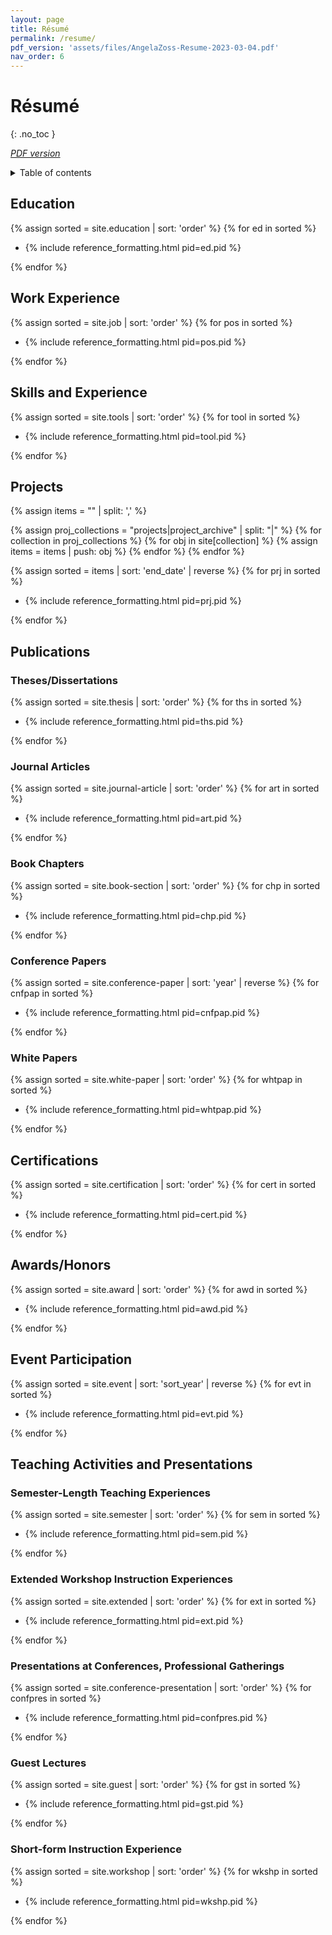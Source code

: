```yaml
---
layout: page
title: Résumé
permalink: /resume/
pdf_version: 'assets/files/AngelaZoss-Resume-2023-03-04.pdf'
nav_order: 6
---
```


# Résumé 
{: .no_toc }

<i><a href="{{ page.pdf_version | relative_url }}" class="no-print">PDF version</a></i>

<details markdown="block">
  <summary>
    Table of contents
  </summary>
  {: .text-delta }
* TOC
{:toc}
</details>

## Education

{% assign sorted = site.education | sort: 'order' %}
{% for ed in sorted %}
  <ul>
    <li>{% include reference_formatting.html pid=ed.pid %}</li>
  </ul>
{% endfor %}

## Work Experience

{% assign sorted = site.job | sort: 'order' %}
{% for pos in sorted %}
  <ul>
    <li>{% include reference_formatting.html pid=pos.pid %}</li>
  </ul>
{% endfor %}

## Skills and Experience

{% assign sorted = site.tools | sort: 'order' %}
{% for tool in sorted %}
  <ul>
    <li>{% include reference_formatting.html pid=tool.pid %}</li>
  </ul>
{% endfor %}

## Projects

{% assign items = "" | split: ',' %}

{% assign proj_collections = "projects|project_archive" | split: "|" %}
{% for collection in proj_collections %}
  {% for obj in site[collection] %}
    {% assign items = items | push: obj %}
  {% endfor %}
{% endfor %}

{% assign sorted = items | sort: 'end_date' | reverse %}
{% for prj in sorted %}
  <ul>
    <li>{% include reference_formatting.html pid=prj.pid %}</li>
  </ul>
{% endfor %}

## Publications

### Theses/Dissertations

{% assign sorted = site.thesis | sort: 'order' %}
{% for ths in sorted %}
  <ul>
    <li>{% include reference_formatting.html pid=ths.pid %}</li>
  </ul>
{% endfor %}

### Journal Articles

{% assign sorted = site.journal-article | sort: 'order' %}
{% for art in sorted %}
  <ul>
    <li>{% include reference_formatting.html pid=art.pid %}</li>
  </ul>
{% endfor %}

### Book Chapters

{% assign sorted = site.book-section | sort: 'order' %}
{% for chp in sorted %}
  <ul>
    <li>{% include reference_formatting.html pid=chp.pid %}</li>
  </ul>
{% endfor %}

### Conference Papers

{% assign sorted = site.conference-paper | sort: 'year' | reverse %}
{% for cnfpap in sorted %}
  <ul>
    <li>{% include reference_formatting.html pid=cnfpap.pid %}</li>
  </ul>
{% endfor %}

### White Papers

{% assign sorted = site.white-paper | sort: 'order' %}
{% for whtpap in sorted %}
  <ul>
    <li>{% include reference_formatting.html pid=whtpap.pid %}</li>
  </ul>
{% endfor %}

## Certifications

{% assign sorted = site.certification | sort: 'order' %}
{% for cert in sorted %}
  <ul>
    <li>{% include reference_formatting.html pid=cert.pid %}</li>
  </ul>
{% endfor %}

## Awards/Honors

{% assign sorted = site.award | sort: 'order' %}
{% for awd in sorted %}
  <ul>
    <li>{% include reference_formatting.html pid=awd.pid %}</li>
  </ul>
{% endfor %}

## Event Participation

{% assign sorted = site.event | sort: 'sort_year' | reverse %}
{% for evt in sorted %}
  <ul>
    <li>{% include reference_formatting.html pid=evt.pid %}</li>
  </ul>
{% endfor %}

## Teaching Activities and Presentations

### Semester-Length Teaching Experiences

{% assign sorted = site.semester | sort: 'order' %}
{% for sem in sorted %}
  <ul>
    <li>{% include reference_formatting.html pid=sem.pid %}</li>
  </ul>
{% endfor %}

### Extended Workshop Instruction Experiences

{% assign sorted = site.extended | sort: 'order' %}
{% for ext in sorted %}
  <ul>
    <li>{% include reference_formatting.html pid=ext.pid %}</li>
  </ul>
{% endfor %}

### Presentations at Conferences, Professional Gatherings

{% assign sorted = site.conference-presentation | sort: 'order' %}
{% for confpres in sorted %}
  <ul>
    <li>{% include reference_formatting.html pid=confpres.pid %}</li>
  </ul>

{% endfor %}

### Guest Lectures

{% assign sorted = site.guest | sort: 'order' %}
{% for gst in sorted %}
  <ul>
    <li>{% include reference_formatting.html pid=gst.pid %}</li>
  </ul>
{% endfor %}

### Short-form Instruction Experience

{% assign sorted = site.workshop | sort: 'order' %}
{% for wkshp in sorted %}
  <ul>
    <li>{% include reference_formatting.html pid=wkshp.pid %}</li>
  </ul>
{% endfor %}